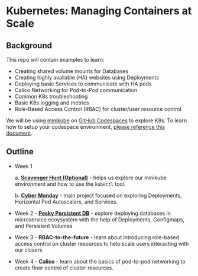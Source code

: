 # Kubernetes: Managing Containers at Scale

## Background

This repo will contain examples to learn:

- Creating shared volume mounts for Databases
- Creating highly available (HA) websites using Deployments
- Deploying basic Services to communicate with HA pods
- Calico Networking for Pod-to-Pod communication
- Common K8s troubleshooting
- Basic K8s logging and metrics
- Role-Based Access Control (RBAC) for cluster/user resource control

We will be using [minikube](https://minikube.sigs.k8s.io/docs/) on [GitHub Codespaces](https://github.com/features/codespaces) to explore K8s. To learn how to setup your codespace environment, [please reference this document](https://corise.com/course/kubernetes-managing-containers-at-scale/v2/module/codespace-setup).

## Outline

- Week 1

  a. **[Scavenger Hunt (Optional)](https://uplimit.com/course/kubernetes-managing-containers-at-scale/v2/enrollment/enrollment_clj4nmkr201xv12aw259t4xtw/module/scavenger-hunt)** - helps us explore our minikube environment and how to use the `kubectl` tool.

  b. **[Cyber Monday](https://uplimit.com/course/kubernetes-managing-containers-at-scale/v2/enrollment/enrollment_clj4nmkr201xv12aw259t4xtw/module/project-1-instructions)** - main project focused on exploring Deployments, Horizontal Pod Autoscalers, and Services.

- Week 2 - **[Pesky Persistent DB](https://uplimit.com/course/kubernetes-managing-containers-at-scale/v2/enrollment/enrollment_clj4nmkr201xv12aw259t4xtw/module/project-2-instructions)** - explore deploying databases in microservice ecoysystem with the help of Deployments, Configmaps, and Persistent Volumes

- Week 3 - **RBAC-to-the-future** - learn about introducing role-based access control on cluster resources to help scale users interacting with our clusers

- Week 4 - **Calico** - learn about the basics of pod-to-pod networking to create finer control of cluster resources.
